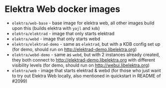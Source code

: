# Elektra Web docker images

- `elektra/web-base` - base image for elektra web, all other images build upon this (builds elektra with `yajl` and `kdb`)
- `elektra/elektrad` - image that only starts elektrad
- `elektra/webd` - image that only starts webd
- `elektra/elektrad-demo` - same as `elektrad`, but with a KDB config set up (for demo, should run on http://elektrad-demo.libelektra.org)
- `elektra/webd-demo` - same as `webd`, but with 2 instances already created, they both connect to http://elektrad-demo.libelektra.org with different visibility levels (for demo, should run on http://webui.libelektra.org)
- `elektra/web` - image that starts elektrad & webd (for those who just want to try out Elektra Web locally, also mentioned in quickstart in README of #2099)


